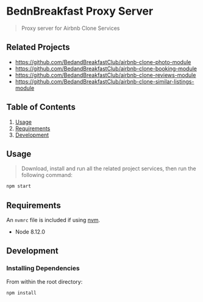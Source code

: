 # BednBreakfast Proxy Server

> Proxy server for Airbnb Clone Services

## Related Projects

  - https://github.com/BedandBreakfastClub/airbnb-clone-photo-module
  - https://github.com/BedandBreakfastClub/airbnb-clone-booking-module
  - https://github.com/BedandBreakfastClub/airbnb-clone-reviews-module
  - https://github.com/BedandBreakfastClub/airbnb-clone-similar-listings-module

## Table of Contents

1. [Usage](#Usage)
1. [Requirements](#requirements)
1. [Development](#development)

## Usage

> Download, install and run all the related project services, then run the following command:

```sh
npm start
```

## Requirements

An `nvmrc` file is included if using [nvm](https://github.com/creationix/nvm).

- Node 8.12.0

## Development

### Installing Dependencies

From within the root directory:

```sh
npm install
```

